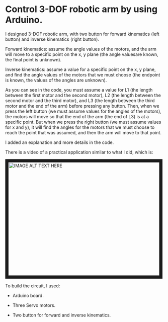 # Control 3-DOF robotic arm by using Arduino.

I designed 3-DOF robotic arm, with two button for forward kinematics (left button) and inverse kinematics (right button).

Forward kinematics: assume the angle values ​​of the motors, and the arm will move to a specific point on the x, y plane (the angle values ​​are known, the final point is unknown).

Inverse kinematics: assume a value for a specific point on the x, y plane, and find the angle values ​​of the motors that we must choose (the endpoint is known, the values ​​of the angles are unknown).

As you can see in the code, you must assume a value for L1 (the length between the first motor and the second motor), L2 (the length between the second motor and the third motor), and L3 (the length between the third motor and the end of the arm) before pressing any button. Then, when we press the left button (we must assume values ​​for the angles of the motors), the motors will move so that the end of the arm (the end of L3) is at a specific point. But when we press the right button (we must assume values ​​for x and y), it will find the angles ​​for the motors that we must choose to reach the point that was assumed, and then the arm will move to that point.

I added an explanation and more details in the code.


There is a video of a practical application similar to what I did, which is:

<a href="http://www.youtube.com/watch?feature=player_embedded&v=tXA9O9Wtz64
" target="_blank"><img src="http://img.youtube.com/vi/tXA9O9Wtz64/0.jpg" 
alt="IMAGE ALT TEXT HERE" width="480" height="360" border="10" /></a>

To build the circuit, I used:

- Arduino board.

- Three Servo motors.

- Two button for forward and inverse kinematics.
